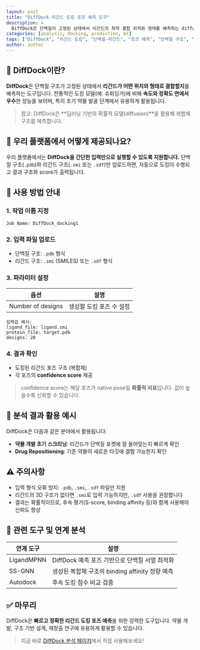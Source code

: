 ```yaml
---
layout: post
title: "DiffDock 리간드 도킹 포즈 예측 도구"
description: >
  DiffDock은 단백질이 고정된 상태에서 리간드의 최적 결합 위치와 형태를 예측하는 diffusion 기반 모델입니다. 빠르고 정확한 포즈 탐색이 가능합니다.
categories: [analysis, docking, prediction, ml]
tags: ["DiffDock", "리간드 도킹", "단백질-리간드", "포즈 예측", "단백질 구조", "small molecule", "도킹"]
author: author
---
```


## 🔬 DiffDock이란?

**DiffDock**은 단백질 구조가 고정된 상태에서 **리간드가 어떤 위치와 형태로 결합할지**를 예측하는 도구입니다.
전통적인 도킹 모델(예: 슈뢰딩거)에 비해 **속도와 정확도 면에서 우수**한 성능을 보이며, 특히 초기 약물 발굴 단계에서 유용하게 활용됩니다.

> 참고: DiffDock은 \*\*딥러닝 기반의 확률적 모델(diffusion)\*\*을 활용해 복합체 구조를 예측합니다.

## 🧪 우리 플랫폼에서 어떻게 제공되나요?

우리 플랫폼에서는 **DiffDock을 간단한 입력만으로 실행할 수 있도록 지원합니다.**
단백질 구조(`.pdb`)와 리간드 구조(`.smi` 또는 `.sdf`)만 업로드하면, 자동으로 도킹이 수행되고 결과 구조와 score가 출력됩니다.

## 📝 사용 방법 안내

### 1. 작업 이름 지정

```plaintext
Job Name: DiffDock_docking1
```

### 2. 입력 파일 업로드

* 단백질 구조: `.pdb` 형식
* 리간드 구조: `.smi` (SMILES) 또는 `.sdf` 형식

### 3. 파라미터 설정

| 옵션                | 설명             |
|-------------------|----------------|
| Number of designs | 생성할 도킹 포즈 수 설정 |

```plaintext
입력값 예시:
ligand_file: ligand.smi
protein_file: target.pdb
designs: 20
```

### 4. 결과 확인

* 도킹된 리간드 포즈 구조 (복합체)
* 각 포즈의 **confidence score** 제공

> confidence score는 해당 포즈가 native pose일 **확률적 지표**입니다. 값이 높을수록 신뢰할 수 있습니다.

## 🧬 분석 결과 활용 예시

DiffDock은 다음과 같은 분야에서 활용됩니다:

* **약물 개발 초기 스크리닝**: 리간드가 단백질 포켓에 잘 들어맞는지 빠르게 확인
* **Drug Repositioning**: 기존 약물이 새로운 타깃에 결합 가능한지 확인

## ⚠️ 주의사항

* 입력 형식 오류 방지: `.pdb`, `.smi`, `.sdf` 파일만 지원
* 리간드의 3D 구조가 없다면 `.smi`로 입력 가능하지만, `.sdf` 사용을 권장합니다
* 결과는 확률적이므로, 후속 평가(S-score, binding affinity 등)와 함께 사용해야 신뢰도 향상

## 🔄 관련 도구 및 연계 분석

| 연계 도구      | 설명                                 |
|----------|------------------------------------|
| LigandMPNN | DiffDock 예측 포즈 기반으로 단백질 서열 최적화     |
| SS-GNN     | 생성된 복합체 구조의 binding affinity 정량 예측 |
| Autodock   | 후속 도킹 점수 비교 검증                     |

## ✅ 마무리

DiffDock은 **빠르고 정확한 리간드 도킹 포즈 예측**을 위한 강력한 도구입니다.
약물 개발, 구조 기반 설계, 재창출 연구에 유용하게 활용할 수 있습니다.

> 지금 바로 <a href="#" onclick="window.open('https://curie.kr/Analysis/DiffDock', '_blank'); return false;" rel="noopener noreferrer">DiffDock 분석 페이지</a>에서 직접 사용해보세요!

